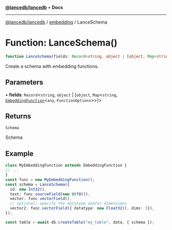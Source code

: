 [**@lancedb/lancedb**](../../../README.md) • **Docs**

***

[@lancedb/lancedb](../../../README.md) / [embedding](../README.md) / LanceSchema

# Function: LanceSchema()

```ts
function LanceSchema(fields: Record<string, object | [object, Map<string, EmbeddingFunction<any, FunctionOptions>>]>): Schema
```

Create a schema with embedding functions.

## Parameters

• **fields**: `Record`&lt;`string`, `object` \| [`object`, `Map`&lt;`string`, [`EmbeddingFunction`](../classes/EmbeddingFunction.md)&lt;`any`, `FunctionOptions`&gt;&gt;]&gt;

## Returns

`Schema`

Schema

## Example

```ts
class MyEmbeddingFunction extends EmbeddingFunction {
// ...
}
const func = new MyEmbeddingFunction();
const schema = LanceSchema({
  id: new Int32(),
  text: func.sourceField(new Utf8()),
  vector: func.vectorField(),
  // optional: specify the datatype and/or dimensions
  vector2: func.vectorField({ datatype: new Float32(), dims: 3}),
});

const table = await db.createTable("my_table", data, { schema });
```
